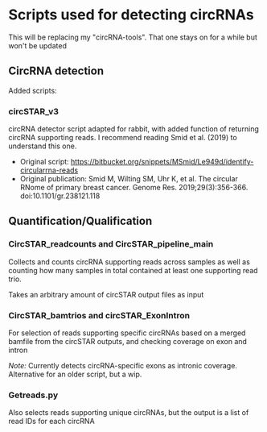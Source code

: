 # Scripts used for detecting circRNAs

This will be replacing my "circRNA-tools". That one stays on for a while but won't be updated


## CircRNA detection

Added scripts:

### circSTAR_v3

circRNA detector script adapted for rabbit, with added function of returning circRNA supporting reads. I recommend reading Smid et al. (2019) to understand this one.

+ Original script: https://bitbucket.org/snippets/MSmid/Le949d/identify-circularrna-reads
+ Original publication: Smid M, Wilting SM, Uhr K, et al. The circular RNome of primary breast cancer. Genome Res. 2019;29(3):356-366. doi:10.1101/gr.238121.118


## Quantification/Qualification

### CircSTAR_readcounts and CircSTAR_pipeline_main

Collects and counts circRNA supporting reads across samples as well as counting how many samples in total contained at least one supporting read trio.

Takes an arbitrary amount of circSTAR output files as input

### CircSTAR_bamtrios and circSTAR_ExonIntron

For selection of reads supporting specific circRNAs based on a merged bamfile from the circSTAR outputs, and checking coverage on exon and intron

*Note:* Currently detects circRNA-specific exons as intronic coverage. Alternative for an older script, but a wip.

### Getreads.py

Also selects reads supporting unique circRNAs, but the output is a list of read IDs for each circRNA
